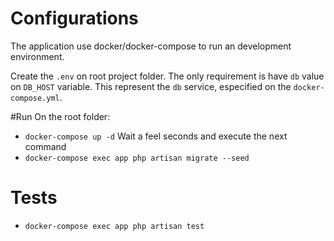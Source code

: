 # Configurations
The application use docker/docker-compose to run an development environment.

Create the `.env` on root project folder. The only requirement is have `db` value
on `DB_HOST` variable. This represent the `db` service, especified on the `docker-compose.yml`.

#Run
On the root folder:
* `docker-compose up -d` Wait a feel seconds and execute the next command
* `docker-compose exec app php artisan migrate --seed`

# Tests
* `docker-compose exec app php artisan test`
